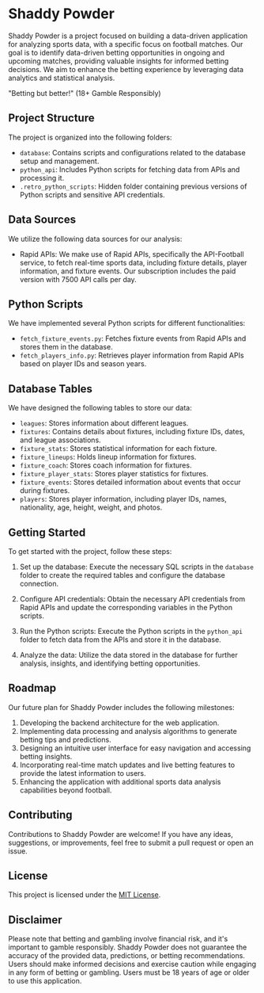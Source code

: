 # Shaddy Powder

Shaddy Powder is a project focused on building a data-driven application for analyzing sports data, with a specific focus on football matches. 
Our goal is to identify data-driven betting opportunities in ongoing and upcoming matches, providing valuable insights for informed betting decisions. 
We aim to enhance the betting experience by leveraging data analytics and statistical analysis. 

"Betting but better!" (18+ Gamble Responsibly)


## Project Structure

The project is organized into the following folders:

- `database`: Contains scripts and configurations related to the database setup and management.
- `python_api`: Includes Python scripts for fetching data from APIs and processing it.
- `.retro_python_scripts`: Hidden folder containing previous versions of Python scripts and sensitive API credentials.

## Data Sources

We utilize the following data sources for our analysis:

- Rapid APIs: We make use of Rapid APIs, specifically the API-Football service, to fetch real-time sports data, including fixture details, player information, and fixture events. Our subscription includes the paid version with 7500 API calls per day.

## Python Scripts

We have implemented several Python scripts for different functionalities:

- `fetch_fixture_events.py`: Fetches fixture events from Rapid APIs and stores them in the database.
- `fetch_players_info.py`: Retrieves player information from Rapid APIs based on player IDs and season years.

## Database Tables

We have designed the following tables to store our data:

- `leagues`: Stores information about different leagues.
- `fixtures`: Contains details about fixtures, including fixture IDs, dates, and league associations.
- `fixture_stats`: Stores statistical information for each fixture.
- `fixture_lineups`: Holds lineup information for fixtures.
- `fixture_coach`: Stores coach information for fixtures.
- `fixture_player_stats`: Stores player statistics for fixtures.
- `fixture_events`: Stores detailed information about events that occur during fixtures.
- `players`: Stores player information, including player IDs, names, nationality, age, height, weight, and photos.

## Getting Started

To get started with the project, follow these steps:

1. Set up the database: Execute the necessary SQL scripts in the `database` folder to create the required tables and configure the database connection.

2. Configure API credentials: Obtain the necessary API credentials from Rapid APIs and update the corresponding variables in the Python scripts.

3. Run the Python scripts: Execute the Python scripts in the `python_api` folder to fetch data from the APIs and store it in the database.

4. Analyze the data: Utilize the data stored in the database for further analysis, insights, and identifying betting opportunities.

## Roadmap

Our future plan for Shaddy Powder includes the following milestones:
1. Developing the backend architecture for the web application.
2. Implementing data processing and analysis algorithms to generate betting tips and predictions.
3. Designing an intuitive user interface for easy navigation and accessing betting insights.
4. Incorporating real-time match updates and live betting features to provide the latest information to users.
5. Enhancing the application with additional sports data analysis capabilities beyond football.

## Contributing

Contributions to Shaddy Powder are welcome! If you have any ideas, suggestions, or improvements, feel free to submit a pull request or open an issue.

## License

This project is licensed under the [MIT License](LICENSE).

## Disclaimer

Please note that betting and gambling involve financial risk, and it's important to gamble responsibly. Shaddy Powder does not guarantee the accuracy of the provided data, predictions, or betting recommendations. Users should make informed decisions and exercise caution while engaging in any form of betting or gambling. Users must be 18 years of age or older to use this application.


